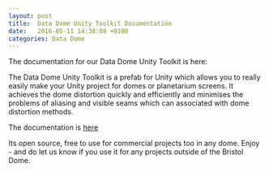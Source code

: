 ```yaml
---
layout: post
title:  Data Dome Unity Toolkit Documentation
date:   2016-05-11 14:38:08 +0100
categories: Data Dome
---
```


The documentation for our Data Dome Unity Toolkit is here:

The Data Dome Unity Toolkit is a prefab for Unity which allows you to really easily make your Unity project for domes or planetarium screens. It achieves the dome distortion quickly and efficiently and minimises the problems of aliasing and visible seams which can associated with dome distortion methods. 

The documentation is [here](https://drive.google.com/file/d/0B_5SlMKap8CyS1FGaEQ3aUdCX2c/view?usp=sharing)

Its open source, free to use for commercial projects too in any dome. Enjoy - and do let us know if you use it for any projects outside of the Bristol Dome.